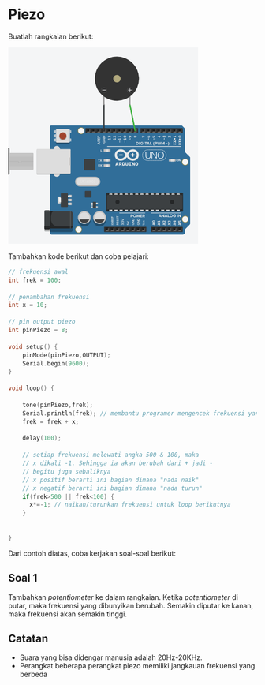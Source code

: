 # Piezo

Buatlah rangkaian berikut:

![](../res/piezo.png)

Tambahkan kode berikut dan coba pelajari:

```cpp
// frekuensi awal
int frek = 100;

// penambahan frekuensi
int x = 10;

// pin output piezo
int pinPiezo = 8;

void setup() {
    pinMode(pinPiezo,OUTPUT);
    Serial.begin(9600);
}

void loop() {
  	
    tone(pinPiezo,frek);
    Serial.println(frek); // membantu programer mengencek frekuensi yang sedang aktif
    frek = frek + x;
  
    delay(100);
  
    // setiap frekuensi melewati angka 500 & 100, maka
    // x dikali -1. Sehingga ia akan berubah dari + jadi -
    // begitu juga sebaliknya
    // x positif berarti ini bagian dimana "nada naik"
    // x negatif berarti ini bagian dimana "nada turun"
    if(frek>500 || frek<100) {
      x*=-1; // naikan/turunkan frekuensi untuk loop berikutnya
    } 
    
         
}
```

Dari contoh diatas, coba kerjakan soal-soal berikut:

## Soal 1
Tambahkan _potentiometer_ ke dalam rangkaian. Ketika _potentiometer_ di putar, maka frekuensi yang dibunyikan berubah. Semakin diputar ke kanan, maka frekuensi akan semakin tinggi.

## Catatan
- Suara yang bisa didengar manusia adalah 20Hz-20KHz.
- Perangkat beberapa perangkat piezo memiliki jangkauan frekuensi yang berbeda

